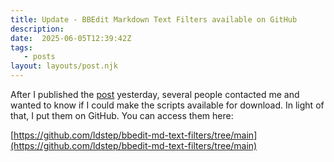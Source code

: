 ```yaml
---
title: Update - BBEdit Markdown Text Filters available on GitHub
description:
date:  2025-06-05T12:39:42Z
tags:
   - posts
layout: layouts/post.njk
---
```


After I published the [post](https://ldstephens.net/blog/bbedit-markdown-text-filters/) yesterday, several people contacted me and wanted to know if I could make the scripts available for download. In light of that, I put them on GitHub. You can access them here: 

[https://github.com/ldstep/bbedit-md-text-filters/tree/main](https://github.com/ldstep/bbedit-md-text-filters/tree/main)

